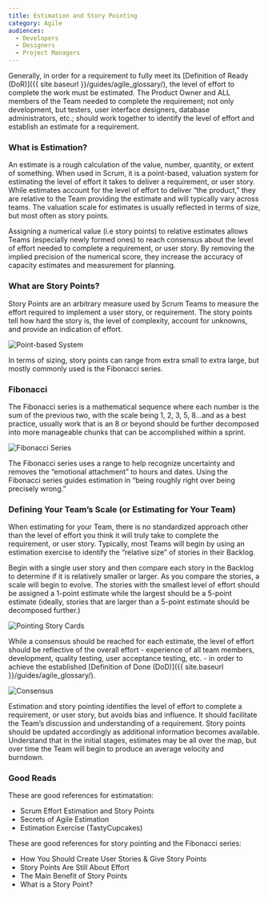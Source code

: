 ```yaml
---
title: Estimation and Story Pointing
category: Agile
audiences:
  - Developers
  - Designers
  - Project Managers
---
```


Generally, in order for a requirement to fully meet its [Definition of Ready (DoR)]({{ site.baseurl }}/guides/agile_glossary/), the level of effort to complete the work must be estimated. The Product Owner and ALL members of the Team needed to complete the requirement; not only development, but testers, user interface designers, database administrators, etc.; should work together to identify the level of effort and establish an estimate for a requirement.

### What is Estimation?
An estimate is a rough calculation of the value, number, quantity, or extent of something. When used in Scrum, it is a point-based, valuation system for estimating the level of effort it takes to deliver a requirement, or user story. While estimates account for the level of effort to deliver “the product,” they are relative to the Team providing the estimate and will typically vary across teams. The valuation scale for estimates is usually reflected in terms of size, but most often as story points.

Assigning a numerical value (i.e story points) to relative estimates allows Teams (especially newly formed ones) to reach consensus about the level of effort needed to complete a requirement, or user story. By removing the implied precision of the numerical score, they increase the accuracy of capacity estimates and measurement for planning.

### What are Story Points?
Story Points are an arbitrary measure used by Scrum Teams to measure the effort required to implement a user story, or requirement. The story points tell how hard the story is, the level of complexity, account for unknowns, and provide an indication of effort.

<img src="{{ site.baseurl }}/img/guides/maxresdefault_ed.png"
  alt="Point-based System">

In terms of sizing, story points can range from extra small to extra large, but mostly commonly used is the Fibonacci series.

### Fibonacci
The Fibonacci series is a mathematical sequence where each number is the sum of the previous two, with the scale being 1, 2, 3, 5, 8…and as a best practice, usually work that is an 8 or beyond should be further decomposed into more manageable chunks that can be accomplished within a sprint.

<img src="{{ site.baseurl }}/img/guides/Fibonacci_Sequence_1.jpg"
  alt="Fibonacci Series">

The Fibonacci series uses a range to help recognize uncertainty and removes the “emotional attachment” to hours and dates. Using the Fibonacci series guides estimation in “being roughly right over being precisely wrong.”

### Defining Your Team’s Scale (or Estimating for Your Team)
When estimating for your Team, there is no standardized approach other than the level of effort you think it will truly take to complete the requirement, or user story. Typically, most Teams will begin by using an estimation exercise to identify the “relative size” of stories in their Backlog. 

Begin with a single user story and then compare each story in the Backlog to determine if it is relatively smaller or larger. As you compare the stories, a scale will begin to evolve. The stories with the smallest level of effort should be assigned a 1-point estimate while the largest should be a 5-point estimate (ideally, stories that are larger than a 5-point estimate should be decomposed further.) 

<img src="{{ site.baseurl }}/img/guides/Klimov_FIGURE.png"
  alt="Pointing Story Cards">

While a consensus should be reached for each estimate, the level of effort should be reflective of the overall effort - experience of all team members, development, quality testing, user acceptance testing, etc. - in order to achieve the established [Definition of Done (DoD)]({{ site.baseurl }}/guides/agile_glossary/).

<img src="{{ site.baseurl }}/img/guides/communities_consensus.png"
  alt="Consensus">

Estimation and story pointing identifies the level of effort to complete a requirement, or user story, but avoids bias and influence. It should facilitate the Team’s discussion and understanding of a requirement. Story points should be updated accordingly as additional information becomes available. Understand that in the initial stages, estimates may be all over the map, but over time the Team will begin to produce an average velocity and burndown.

### Good Reads
These are good references for estimatation:
* Scrum Effort Estimation and Story Points 
* Secrets of Agile Estimation
* Estimation Exercise (TastyCupcakes)

These are good references for story pointing and the Fibonacci series:
* How You Should Create User Stories & Give Story Points  
* Story Points Are Still About Effort
* The Main Benefit of Story Points
* What is a Story Point?
